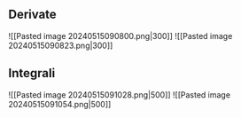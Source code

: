 ## Derivate

![[Pasted image 20240515090800.png|300]]
![[Pasted image 20240515090823.png|300]]

## Integrali


![[Pasted image 20240515091028.png|500]]
![[Pasted image 20240515091054.png|500]]